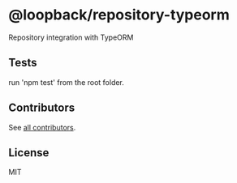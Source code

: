 # @loopback/repository-typeorm

Repository integration with TypeORM

## Tests

run 'npm test' from the root folder.

## Contributors

See
[all contributors](https://github.com/strongloop/loopback-next/graphs/contributors).

## License

MIT
